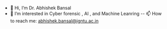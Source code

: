 - 👋 Hi, I’m Dr. Abhishek Bansal
- 👀 I’m interested in Cyber forensic , AI , and Machine Leanring 
-- 📫 How to reach me: abhishek.bansal@igntu.ac.in 

<!---
abhiigntu/abhiigntu is a ✨ special ✨ repository because its `README.md` (this file) appears on your GitHub profile.
You can click the Preview link to take a look at your changes.
--->
